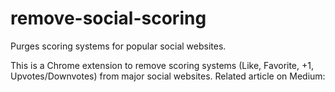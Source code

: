 # remove-social-scoring
Purges scoring systems for popular social websites.

This is a Chrome extension to remove scoring systems (Like, Favorite, +1, Upvotes/Downvotes) from major social websites.
Related article on Medium: 

